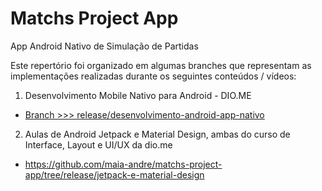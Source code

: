 # Matchs Project App

App Android Nativo de Simulação de Partidas

Este repertório foi organizado em algumas branches que representam as implementações realizadas durante os seguintes conteúdos / vídeos:

1. Desenvolvimento Mobile Nativo para Android - DIO.ME
  - [Branch >>> release/desenvolvimento-android-app-nativo](https://github.com/maia-andre/matchs-project-app/tree/release/desenvolvimento-android-app-nativo)
2. Aulas de Android Jetpack e Material Design, ambas do curso de Interface, Layout e UI/UX da dio.me
  - https://github.com/maia-andre/matchs-project-app/tree/release/jetpack-e-material-design
